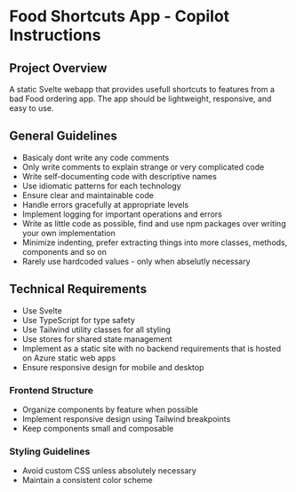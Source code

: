 # Food Shortcuts App - Copilot Instructions

## Project Overview

A static Svelte webapp that provides usefull shortcuts to features from a bad Food ordering app. The app should be lightweight, responsive, and easy to use.

## General Guidelines

- Basicaly dont write any code comments
- Only write comments to explain strange or very complicated code
- Write self-documenting code with descriptive names
- Use idiomatic patterns for each technology
- Ensure clear and maintainable code
- Handle errors gracefully at appropriate levels
- Implement logging for important operations and errors
- Write as little code as possible, find and use npm packages over writing your own implementation
- Minimize indenting, prefer extracting things into more classes, methods, components and so on
- Rarely use hardcoded values - only when abselutly necessary

## Technical Requirements

- Use Svelte
- Use TypeScript for type safety
- Use Tailwind utility classes for all styling
- Use stores for shared state management
- Implement as a static site with no backend requirements that is hosted on Azure static web apps
- Ensure responsive design for mobile and desktop

### Frontend Structure

- Organize components by feature when possible
- Implement responsive design using Tailwind breakpoints
- Keep components small and composable

### Styling Guidelines

- Avoid custom CSS unless absolutely necessary
- Maintain a consistent color scheme
